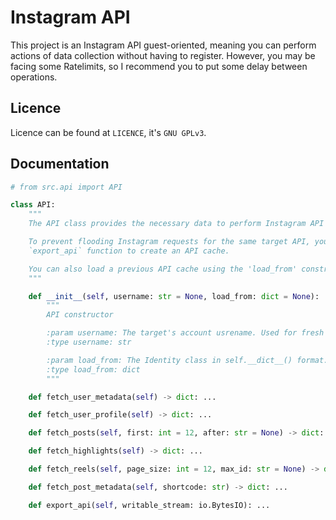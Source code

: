 # Instagram API

This project is an Instagram API guest-oriented, meaning you can perform actions of data collection without having to register. However, you may be facing some Ratelimits, so I recommend you to put some delay between operations.

## Licence
Licence can be found at ``LICENCE``, it's ``GNU GPLv3``.

## Documentation

```python
# from src.api import API

class API:
    """
    The API class provides the necessary data to perform Instagram API web requests.

    To prevent flooding Instagram requests for the same target API, you can use the
    `export_api` function to create an API cache.

    You can also load a previous API cache using the 'load_from' constructor parameter.
    """

    def __init__(self, username: str = None, load_from: dict = None):
        """
        API constructor

        :param username: The target's account usrename. Used for fresh API.
        :type username: str

        :param load_from: The Identity class in self.__dict__() format. Used for cache API.
        :type load_from: dict
        """

    def fetch_user_metadata(self) -> dict: ...

    def fetch_user_profile(self) -> dict: ...

    def fetch_posts(self, first: int = 12, after: str = None) -> dict: ...

    def fetch_highlights(self) -> dict: ...

    def fetch_reels(self, page_size: int = 12, max_id: str = None) -> dict: ...

    def fetch_post_metadata(self, shortcode: str) -> dict: ...

    def export_api(self, writable_stream: io.BytesIO): ...

```